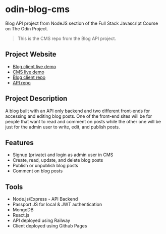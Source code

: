 # odin-blog-cms
Blog API project from NodeJS section of the Full Stack Javascript Course on The Odin Project.
> This is the CMS repo from the Blog API project.

## Project Website
- [Blog client live demo](https://mraffia.github.io/odin-blog)
- [CMS live demo](https://mraffia.github.io/odin-blog-cms)
- [Blog client repo](https://github.com/mraffia/odin-blog)
- [API repo](https://github.com/mraffia/odin-blog-api)

## Project Description
A blog built with an API only backend and two different front-ends for accessing and editing blog posts. One of the front-end sites will be for people that want to read and comment on posts while the other one will be just for the admin user to write, edit, and publish posts.

## Features
- Signup (private) and login as admin user in CMS
- Create, read, update, and delete blog posts
- Publish or unpublish blog posts
- Comment on blog posts

## Tools
- Node.js/Express - API Backend
- Passport JS for local & JWT authentication
- MongoDB
- React.js
- API deployed using Railway
- Client deployed using Github Pages
